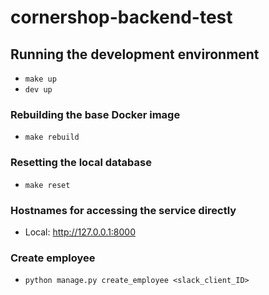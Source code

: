 # cornershop-backend-test

## Running the development environment

- `make up`
- `dev up`

### Rebuilding the base Docker image

- `make rebuild`

### Resetting the local database

- `make reset`

### Hostnames for accessing the service directly

- Local: <http://127.0.0.1:8000>

### Create employee

- `python manage.py create_employee <slack_client_ID>`
